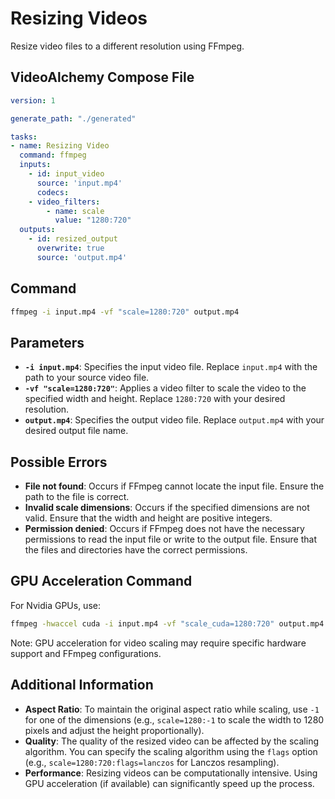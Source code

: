# Resizing Videos

Resize video files to a different resolution using FFmpeg.

## VideoAlchemy Compose File
    
```yaml
version: 1

generate_path: "./generated"

tasks:
- name: Resizing Video
  command: ffmpeg
  inputs:
    - id: input_video
      source: 'input.mp4'
      codecs:
    - video_filters:
        - name: scale
          value: "1280:720"
  outputs:
    - id: resized_output
      overwrite: true
      source: 'output.mp4'
```


## Command

```bash
ffmpeg -i input.mp4 -vf "scale=1280:720" output.mp4
```


## Parameters

- **`-i input.mp4`**: Specifies the input video file. Replace `input.mp4` with the path to your source video file.
- **`-vf "scale=1280:720"`**: Applies a video filter to scale the video to the specified width and height. Replace `1280:720` with your desired resolution.
- **`output.mp4`**: Specifies the output video file. Replace `output.mp4` with your desired output file name.

## Possible Errors

- **File not found**: Occurs if FFmpeg cannot locate the input file. Ensure the path to the file is correct.
- **Invalid scale dimensions**: Occurs if the specified dimensions are not valid. Ensure that the width and height are positive integers.
- **Permission denied**: Occurs if FFmpeg does not have the necessary permissions to read the input file or write to the output file. Ensure that the files and directories have the correct permissions.

## GPU Acceleration Command

For Nvidia GPUs, use:

```bash
ffmpeg -hwaccel cuda -i input.mp4 -vf "scale_cuda=1280:720" output.mp4
```


Note: GPU acceleration for video scaling may require specific hardware support and FFmpeg configurations.

## Additional Information

- **Aspect Ratio**: To maintain the original aspect ratio while scaling, use `-1` for one of the dimensions (e.g., `scale=1280:-1` to scale the width to 1280 pixels and adjust the height proportionally).
- **Quality**: The quality of the resized video can be affected by the scaling algorithm. You can specify the scaling algorithm using the `flags` option (e.g., `scale=1280:720:flags=lanczos` for Lanczos resampling).
- **Performance**: Resizing videos can be computationally intensive. Using GPU acceleration (if available) can significantly speed up the process.
